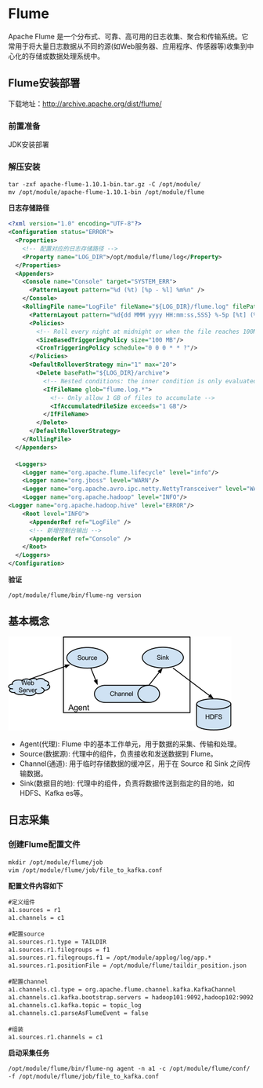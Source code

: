 # Flume
Apache Flume 是一个分布式、可靠、高可用的日志收集、聚合和传输系统。它常用于将大量日志数据从不同的源(如Web服务器、应用程序、传感器等)收集到中心化的存储或数据处理系统中。

## Flume安装部署
下载地址：http://archive.apache.org/dist/flume/

### 前置准备

JDK安装部署

### 解压安装

```shell
tar -zxf apache-flume-1.10.1-bin.tar.gz -C /opt/module/
mv /opt/module/apache-flume-1.10.1-bin /opt/module/flume
```

**日志存储路径**  
```xml
<?xml version="1.0" encoding="UTF-8"?>
<Configuration status="ERROR">
  <Properties>
    <!-- 配置对应的日志存储路径 -->
    <Property name="LOG_DIR">/opt/module/flume/log</Property>
  </Properties>
  <Appenders>
    <Console name="Console" target="SYSTEM_ERR">
      <PatternLayout pattern="%d (%t) [%p - %l] %m%n" />
    </Console>
    <RollingFile name="LogFile" fileName="${LOG_DIR}/flume.log" filePattern="${LOG_DIR}/archive/flume.log.%d{yyyyMMdd}-%i">
      <PatternLayout pattern="%d{dd MMM yyyy HH:mm:ss,SSS} %-5p [%t] (%C.%M:%L) %equals{%x}{[]}{} - %m%n" />
      <Policies>
        <!-- Roll every night at midnight or when the file reaches 100MB -->
        <SizeBasedTriggeringPolicy size="100 MB"/>
        <CronTriggeringPolicy schedule="0 0 0 * * ?"/>
      </Policies>
      <DefaultRolloverStrategy min="1" max="20">
        <Delete basePath="${LOG_DIR}/archive">
          <!-- Nested conditions: the inner condition is only evaluated on files for which the outer conditions are true. -->
          <IfFileName glob="flume.log.*">
            <!-- Only allow 1 GB of files to accumulate -->
            <IfAccumulatedFileSize exceeds="1 GB"/>
          </IfFileName>
        </Delete>
      </DefaultRolloverStrategy>
    </RollingFile>
  </Appenders>

  <Loggers>
    <Logger name="org.apache.flume.lifecycle" level="info"/>
    <Logger name="org.jboss" level="WARN"/>
    <Logger name="org.apache.avro.ipc.netty.NettyTransceiver" level="WARN"/>
    <Logger name="org.apache.hadoop" level="INFO"/>
<Logger name="org.apache.hadoop.hive" level="ERROR"/>
    <Root level="INFO">
      <AppenderRef ref="LogFile" />
	  <!-- 新增控制台输出 -->
      <AppenderRef ref="Console" />
    </Root>
  </Loggers>
</Configuration>
```

**验证**  
```shell
/opt/module/flume/bin/flume-ng version
```


## 基本概念
![flume](imgs/flume.png)

- Agent(代理): Flume 中的基本工作单元，用于数据的采集、传输和处理。
- Source(数据源): 代理中的组件，负责接收和发送数据到 Flume。
- Channel(通道): 用于临时存储数据的缓冲区，用于在 Source 和 Sink 之间传输数据。
- Sink(数据目的地): 代理中的组件，负责将数据传送到指定的目的地，如 HDFS、Kafka es等。


## 日志采集

### 创建Flume配置文件

```shell
mkdir /opt/module/flume/job
vim /opt/module/flume/job/file_to_kafka.conf
```

**配置文件内容如下**  
```properties
#定义组件
a1.sources = r1
a1.channels = c1

#配置source
a1.sources.r1.type = TAILDIR
a1.sources.r1.filegroups = f1
a1.sources.r1.filegroups.f1 = /opt/module/applog/log/app.*
a1.sources.r1.positionFile = /opt/module/flume/taildir_position.json

#配置channel
a1.channels.c1.type = org.apache.flume.channel.kafka.KafkaChannel
a1.channels.c1.kafka.bootstrap.servers = hadoop101:9092,hadoop102:9092
a1.channels.c1.kafka.topic = topic_log
a1.channels.c1.parseAsFlumeEvent = false

#组装 
a1.sources.r1.channels = c1
```

**启动采集任务**  
```shell
/opt/module/flume/bin/flume-ng agent -n a1 -c /opt/module/flume/conf/ -f /opt/module/flume/job/file_to_kafka.conf
```